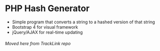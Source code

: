 # PHP Hash Generator
- Simple program that converts a string to a hashed version of that string
- Bootstrap 4 for visual framework
- jQuery/AJAX for real-time updating

###### Moved here from TrackLink repo
